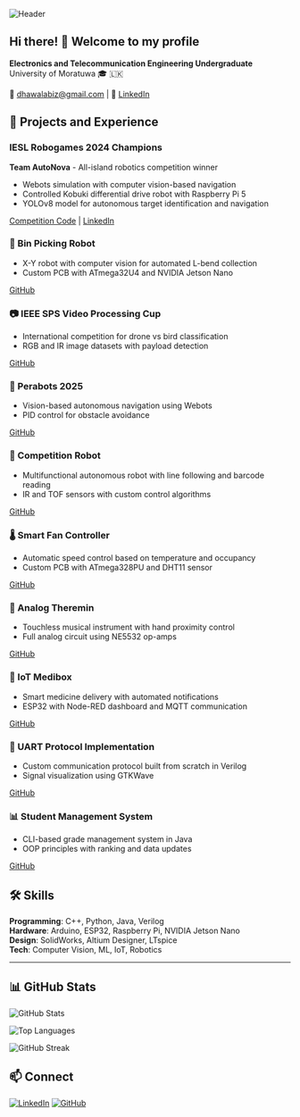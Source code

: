 ![Header](https://capsule-render.vercel.app/api?type=waving&color=gradient&height=200&section=header&text=Dhawala%20Rajakaruna&fontSize=50&fontColor=ffffff&animation=fadeIn)

## Hi there! 👋 Welcome to my profile

**Electronics and Telecommunication Engineering Undergraduate**  
University of Moratuwa 🎓 🇱🇰

📧 dhawalabiz@gmail.com | 💼 [LinkedIn](https://www.linkedin.com/posts/dhawala-rajakaruna-216b80293_autonova-robogames2024-yolov8-activity-7315925838380601344-F-Jj)

## 🚀 Projects and Experience

### IESL Robogames 2024 Champions
**Team AutoNova** - All-island robotics competition winner
- Webots simulation with computer vision-based navigation
- Controlled Kobuki differential drive robot with Raspberry Pi 5
- YOLOv8 model for autonomous target identification and navigation

[Competition Code](https://github.com/DhawalaRajakaruna/Robogames-Final) | [LinkedIn](https://www.linkedin.com/posts/dhawala-rajakaruna-216b80293_autonova-robogames2024-yolov8-activity-7315925838380601344-F-Jj)

### 🔧 Bin Picking Robot
- X-Y robot with computer vision for automated L-bend collection
- Custom PCB with ATmega32U4 and NVIDIA Jetson Nano

[GitHub](https://github.com/DhawalaRajakaruna/EDR-Project/tree/PCB-desiginig)

### 📷 IEEE SPS Video Processing Cup
- International competition for drone vs bird classification
- RGB and IR image datasets with payload detection

[GitHub](https://github.com/DhawalaRajakaruna/VIP-Cup-2025)

### 🤖 Perabots 2025
- Vision-based autonomous navigation using Webots
- PID control for obstacle avoidance

[GitHub](https://github.com/ShehanPer/PeraBots_2025/tree/Dhawala/Perabots/Simulation_round)

### 🎯 Competition Robot
- Multifunctional autonomous robot with line following and barcode reading
- IR and TOF sensors with custom control algorithms

[GitHub](https://github.com/DhawalaRajakaruna/RobotCompetition)

### 🌡️ Smart Fan Controller
- Automatic speed control based on temperature and occupancy
- Custom PCB with ATmega328PU and DHT11 sensor

[GitHub](https://github.com/DhawalaRajakaruna/Fan-Speed-controller-PCB-Design-using-Altium)

### 🎵 Analog Theremin

- Touchless musical instrument with hand proximity control
- Full analog circuit using NE5532 op-amps

[GitHub](https://github.com/DhawalaRajakaruna/Theremin-Files)

### 💊 IoT Medibox
- Smart medicine delivery with automated notifications
- ESP32 with Node-RED dashboard and MQTT communication

[GitHub](https://github.com/DhawalaRajakaruna/Medibox)

### 📡 UART Protocol Implementation
- Custom communication protocol built from scratch in Verilog
- Signal visualization using GTKWave

[GitHub](https://github.com/DhawalaRajakaruna/verilog-Programming)

### 📊 Student Management System
- CLI-based grade management system in Java
- OOP principles with ranking and data updates

[GitHub](https://github.com/DhawalaRajakaruna/STUDENT-MARKS-MANAGEMENT-SYSTEM.)

## 🛠️ Skills

**Programming**: C++, Python, Java, Verilog  
**Hardware**: Arduino, ESP32, Raspberry Pi, NVIDIA Jetson Nano  
**Design**: SolidWorks, Altium Designer, LTspice  
**Tech**: Computer Vision, ML, IoT, Robotics



---

## 📊 GitHub Stats

![GitHub Stats](https://github-readme-stats.vercel.app/api?username=DhawalaRajakaruna&show_icons=true&theme=radical)

![Top Languages](https://github-readme-stats.vercel.app/api/top-langs/?username=DhawalaRajakaruna&layout=compact&theme=radical)

![GitHub Streak](https://github-readme-streak-stats.herokuapp.com/?user=DhawalaRajakaruna&theme=radical)

## 📫 Connect

[![LinkedIn](https://img.shields.io/badge/LinkedIn-Connect-blue)](https://www.linkedin.com/posts/dhawala-rajakaruna-216b80293_autonova-robogames2024-yolov8-activity-7315925838380601344-F-Jj) [![GitHub](https://img.shields.io/badge/GitHub-Follow-black)](https://github.com/DhawalaRajakaruna)
